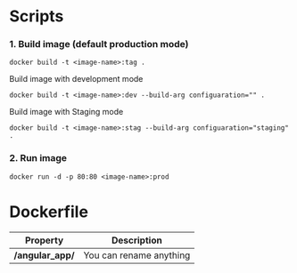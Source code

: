 # Scripts

### 1. Build image (default production mode)

```
docker build -t <image-name>:tag .
```

Build image with development mode

```
docker build -t <image-name>:dev --build-arg configuaration="" .
```

Build image with Staging mode

```
docker build -t <image-name>:stag --build-arg configuaration="staging" .
```

### 2. Run image

```
docker run -d -p 80:80 <image-name>:prod
```

# Dockerfile

<table>
  <thead>
    <tr>
      <th>Property</th>
      <th>Description</th>
    </tr>
  </thead>
  <tbody>
    <tr>
      <td><strong>/angular_app/</strong></td>
      <td>You can rename anything</td>
    </tr>
  </tbody>
</table>
